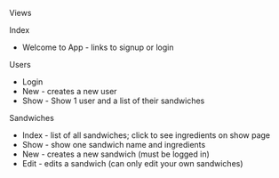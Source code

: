 Views

Index
- Welcome to App - links to signup or login

Users
<!-- - Index - (not in this app; normally a list of all users) -->
- Login
- New - creates a new user
- Show - Show 1 user and a list of their sandwiches
<!-- - Edit - (not in this app; normally edits a user) -->

Sandwiches
- Index - list of all sandwiches; click to see ingredients on show page
- Show - show one sandwich name and ingredients
- New - creates a new sandwich (must be logged in)
- Edit - edits a sandwich (can only edit your own sandwiches)